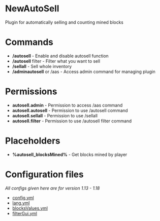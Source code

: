 # NewAutoSell
Plugin for automatically selling and counting mined blocks

# Commands
 - **/autosell** - Enable and disable autosell function
 - **/autosell** filter - Filter what you want to sell
 - **/sellall** - Sell whole inventory
 - **/adminautosell** or /aas - Access admin command for managing plugin

# Permissions
 - **autosell.admin** - Permission to access /aas command
 - **autosell.autosell** - Permission to use /autosell command
 - **autosell.sellall** - Permission to use /sellall
 - **autosell.filter** - Permission to use /autosell filter command

# Placeholders
 - **%autosell_blocksMined%** - Get blocks mined by player

# Configuration files
*All configs given here are for version 1.13 - 1.18*
 - [config.yml](https://github.com/Pijook/NewAutoSell/blob/master/src/main/resources/config.yml)
 - [lang.yml](https://github.com/Pijook/NewAutoSell/blob/master/src/main/resources/lang.yml)
 - [blocksValues.yml](https://github.com/Pijook/NewAutoSell/blob/master/src/main/resources/blocksValues.yml)
 - [filterGui.yml](https://github.com/Pijook/NewAutoSell/blob/master/src/main/resources/filterGui.yml)